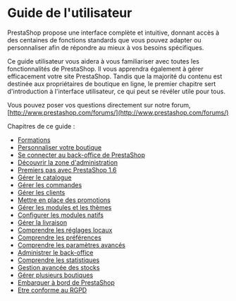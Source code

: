 # Guide de l'utilisateur

PrestaShop propose une interface complète et intuitive, donnant accès à des centaines de fonctions standards que vous pouvez adapter ou personnaliser afin de répondre au mieux à vos besoins spécifiques.

Ce guide utilisateur vous aidera à vous familiariser avec toutes les fonctionnalités de PrestaShop. Il vous apprendra également à gérer efficacement votre site PrestaShop. Tandis que la majorité du contenu est destinée aux propriétaires de boutique en ligne, le premier chapitre sert d'introduction à l'interface utilisateur, ce qui peut se révéler utile pour tous.

Vous pouvez poser vos questions directement sur notre forum, [http://www.prestashop.com/forums/](http://www.prestashop.com/forums/)

Chapitres de ce guide :

* [Formations](formations.md)
* [Personnaliser votre boutique](personnaliser-votre-boutique.md)
* [Se connecter au back-office de PrestaShop](se-connecter-au-back-office-de-prestashop.md)
* [Découvrir la zone d'administration](decouvrir-la-zone-dadministration.md)
* [Premiers pas avec PrestaShop 1.6](premiers-pas-avec-prestashop-1.6.md)
* [Gérer le catalogue](gerer-le-catalogue/)
* [Gérer les commandes](gerer-les-commandes/)
* [Gérer les clients](gerer-les-clients/)
* [Mettre en place des promotions](mettre-en-place-des-promotions/)
* [Gérer les modules et les thèmes](gerer-les-modules-et-les-themes/)
* [Configurer les modules natifs](configurer-les-modules-natifs/)
* [Gérer la livraison](gerer-la-livraison/)
* [Comprendre les réglages locaux](comprendre-les-reglages-locaux/)
* [Comprendre les préférences](comprendre-les-preferences/)
* [Comprendre les paramètres avancés](comprendre-les-parametres-avances/)
* [Administrer le back-office](administrer-le-back-office/)
* [Comprendre les statistiques](comprendre-les-statistiques/)
* [Gestion avancée des stocks](gestion-avancee-des-stocks/)
* [Gérer plusieurs boutiques](gerer-plusieurs-boutiques/)
* [Embarquer à bord de PrestaShop](embarquer-a-bord-de-prestashop.md)
* [Etre conforme au RGPD](etre-conforme-au-rgpd.md)
